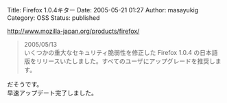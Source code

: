 Title: Firefox 1.0.4キター
Date: 2005-05-21 01:27
Author: masayukig
Category: OSS
Status: published

[http://www.mozilla-japan.org/products/firefox/  
](http://www.mozilla-japan.org/products/firefox/)  

> 2005/05/13  
> いくつかの重大なセキュリティ脆弱性を修正した Firefox 1.0.4
> の日本語版をリリースいたしました。すべてのユーザにアップグレードを推奨します。

だそうです。  
早速アップデート完了しました。
